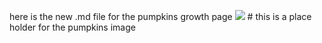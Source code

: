 here is the new .md file for the pumpkins growth page 
<img src="images/dummy_thumbnail.jpg?raw=true"/> # this is a place holder for the pumpkins image 
